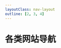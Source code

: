 ```yaml
---
layoutClass: nav-layout
outline: [2, 3, 4]
---
```


<script setup>
import NavLinks from './components/NavLinks.vue'

import { NAV_DATA } from './data'
</script>
<style src="./index.scss"></style>

# 各类网站导航

<!-- ## 常用工具 -->

<NavLinks v-for="{title,items} in NAV_DATA" :title='title' :items="items"/>
